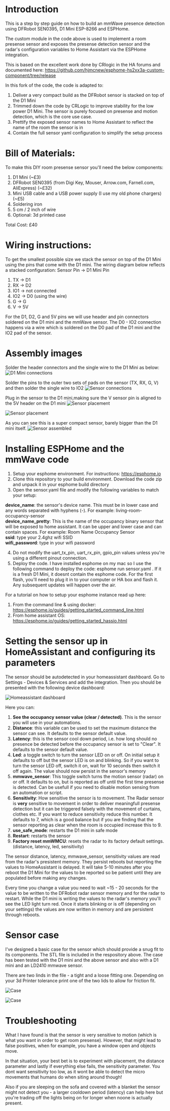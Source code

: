 # Introduction
This is a step by step guide on how to build an mmWave presence detection using DFRobot SEN0395, D1 Mini ESP-8266 and ESPHome. 

The custom module in the code above is used to implement a room presense sensor and exposes the presense detection sensor and the radar's configuration variables to Home Assistant via the ESPHome integration.

This is based on the excellent work done by CRlogic in the HA forums and documented here: https://github.com/hjmcnew/esphome-hs2xx3a-custom-component/tree/release

In this fork of the code, the code is adapted to:
1. Deliver a very compact build as the DFRobot sensor is stacked on top of the D1 Mini
2. Trimmed down the code by CRLogic to improve stability for the low power D1 Mini. The sensor is purely focused on presense and motion detection, which is the core use case.
3. Prettify the exposed sensor names to Home Assistant to reflect the name of the room the sensor is in
4. Contain the full sensor yaml configuration to simplify the setup process


# Bill of Materials:
To make this DIY room presense sensor you'll need the below components:
1. D1 Mini (~£3)
2. DFRobot SEN0395 (from Digi Key, Mouser, Arrow.com, Farnell.com, AliExpress) (~£32)
3. Mini USB cable and a USB power supply (I use my old phone chargers) (~£5)
4. Soldering iron
5. 5 cm / 2 inch of wire
6. Optional: 3d printed case

Total Cost: £40

# Wiring instructions:
To get the smallest possible size we stack the sensor on top of the D1 Mini using the pins that come with the D1 mini. The wiring diagram below reflects a stacked configuration:
Sensor Pin -> D1 Mini Pin
1. TX -> D1
2. RX -> D2
3. IO1 -> not connected
4. IO2 -> D0 (using the wire)
5. G -> G
6. V -> 5V

For the D1, D2, G and 5V pins we will use header and pin connectors soldered on the D1 mini and the mmWave sensor. The D0 - IO2 connection happens via a wire which is soldered on the D0 pad of the D1 mini and the IO2 pad of the sensor.

# Assembly images

Solder the header connectors and the single wire to the D1 Mini as below:
![D1 Mini connections](project-images/1.jpeg "D1 Mini connections")

Solder the pins to the outer two sets of pads on the sensor (TX, RX, G, V) and then solder the single wire to IO2
![Sensor connections](project-images/2.jpeg "Sensor connections")

Plug in the sensor to the D1 mini,making sure the V sensor pin is aligned to the 5V header on the D1 mini
![Sensor placement](project-images/3.jpeg "Sensor placement")

![Sensor placement](project-images/5.jpeg "Sensor placement")

As you can see this is a super compact sensor, barely bigger than the D1 mini itself.
![Sensor assembled](project-images/6.jpeg "Sensor assembled")

# Installing ESPHome and the mmWave code

1. Setup your esphome environment. For instructions: https://esphome.io
2. Clone this repository to your build environment. Download the code zip and unpack it in your esphome build directory
3. Open the sensor.yaml file and modify the following variables to match your setup:

**device_name**: the sensor's device name. This must be in lower case and any words separated with hyphens (-). For example: living-room-occupancy-sensor<br>
**device_name_pretty**: This is the name of the occupancy binary sensor that will be exposed to home assistant. It can be upper and lower case and can contain spaces. For example: Room Name Occupancy Sensor<br>
**ssid**: type your 2.4ghz wifi SSID<br>
**wifi_password**: type in your wifi password<br>

4. Do not modify the uart_tx_pin, uart_rx_pin, gpio_pin values unless you're using a different pinout connection.
5. Deploy the code. I have installed esphome on my mac so I use the following command to deploy the code: esphome run sensor.yaml . If it is a fresh D1 Mini, it doesnt contain the esphome code. For the first flash, you'll need to plug it in to your computer or HA box and flash it. Any subsequent updates will happen over the air. 

For a tutorial on how to setup your esphome instance read up here:
1. From the command line & using docker: https://esphome.io/guides/getting_started_command_line.html
2. From home assistant OS: https://esphome.io/guides/getting_started_hassio.html


# Setting the sensor up in HomeAssistant and configuring its parameters
The sensor should be autodetected in your homeassistant dashboard. Go to Settings - Devices & Services and add the integration. Then you should be presented with the following device dashboard:

![Homeassistant dashboard](project-images/homeassistant.jpeg "Homeassistant dashboard")

Here you can:
1. **See the occupancy sensor value (clear / detected)**. This is the sensor you will use in your automations. 
2. **Distance**: this variable can be used to set the maximum distance the sensor can see. It defaults to the sensor default value.
3. **Latency**: this is the sensor cool down period, i.e. how long should no presence be detected before the occupancy sensor is set to "Clear". It defaults to the sensor default value.
4. **Led**: a toggle switch to turn the sensor LED on or off. On initial setup it defaults to off but the sensor LED is on and blinking. So if you want to turn the sensor LED off, switch it on, wait for 10 seconds then switch it off again. The value should now persist in the sensor's memory
5. **mmwave_sensor**: This toggle switch turns the motion sensor (radar) on or off. It defaults to on, but is reported as off until the first time presense is detected. Can be usefull if you need to disable motion sensing from an automation or script.
6. **Sensitivity**: How sensitive the sensor is to movement. The Radar sensor is **very** sensitive to movement in order to deliver meaningfull presense detection but it can be triggered falsely with the movement of curtains, clothes etc. If you want to reduce sensitivity reduce this number. It defaults to 7, which is a good balance but if you are finding that the sensor reporting as clear when the room is occupied increase this to 9.
7. **use_safe_mode**: restarts the D1 mini in safe mode
8. **Restart**: restarts the sensor
9. **Factory reset mmWMCU**: resets the radar to its factory default settings. (distance, latency, led, sensitivity)

The sensor distance, latency, mmwave_sensor, sensitivity values are read from the radar's presistent memory. They persist reboots but reporting the values to HomeAssistant is delayed. It will take 5-10 minutes after you reboot the D1 Mini for the values to be reported so be patient until they are populated before making any changes.

Every time you change a value you need to wait ~15 - 20 seconds for the value to be written to the DFRobot radar sensor memory and for the radar to restart. While the D1 mini is writing the values to the radar's memory you'll see the LED light turn red. Once it starts blinking or is off (depending on your settings) the values are now written in memory and are persistent through reboots. 

# Sensor case
I've designed a basic case for the sensor which should provide a snug fit to its components. The STL file is included in the respository above. The case has been tested with the D1 mini and the above sensor and also with a D1 mini and an LD2410 mmwave sensor.

There are two linds in the file - a tight and a loose fitting one. Depending on your 3d Printer tolerance print one of the two lids to allow for friction fit.

![Case](project-images/Case-new.jpeg "Case")

![Case](project-images/Case-2.jpeg "Case")

# Troubleshooting
What I have found is that the sensor is very sensitive to motion (which is what you want in order to get room presense). However, that might lead to false positives, when for example, you have a window open and objects move. 

In that situation, your best bet is to experiment with placement, the distance parameter and lastly if everything else fails, the sensitivity parameter. You dont want sensitivity too low, as it wont be able to detect the micro movements that humans do when siting around though!

Also if you are sleeping on the sofa and covered with a blanket the sensor might not detect you - a larger cooldown period (latency) can help here but you're trading off the lights being on for longer when noone is actually present.
